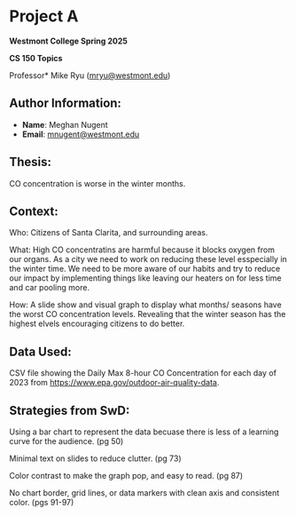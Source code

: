 # Project A
**Westmont College Spring 2025**

**CS 150 Topics** 

Professor* Mike Ryu (mryu@westmont.edu) 

## Author Information:
* **Name**: Meghan Nugent
* **Email**: mnugent@westmont.edu


## Thesis: 
CO concentration is worse in the winter months.

## Context: 
Who: Citizens of Santa Clarita, and surrounding areas.

What: High CO concentratins are harmful because it blocks oxygen from our organs. As a city we need to work on reducing these level esspecially in the winter time. We need to be more aware of our habits and try to reduce our impact by implementing things like leaving our heaters on for less time and car pooling more. 

How: A slide show and visual graph to display what months/ seasons have the worst CO concentration levels. Revealing that the winter season has the highest elvels encouraging citizens to do better. 


## Data Used:
CSV file showing the Daily Max 8-hour CO Concentration for each day of 2023 from https://www.epa.gov/outdoor-air-quality-data.


## Strategies from SwD:
Using a bar chart to represent the data becuase there is less of a learning curve for the audience. (pg 50)

Minimal text on slides to reduce clutter. (pg 73)

Color contrast to make the graph pop, and easy to read. (pg 87)

No chart border, grid lines, or data markers with clean axis and consistent color. (pgs 91-97)

